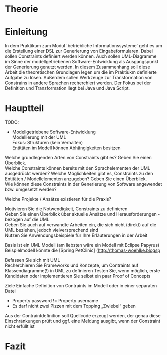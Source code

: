 # Theorie

# Einleitung

In dem Praktikum zum Modul 'betriebliche Informationssysteme' 
geht es um die Erstellung einer DSL zur Generierung von Eingabeformularen. 
Dabei sollen Constraints definiert werden können. Auch sollen UML-Diagramme im Sinne
der modellgetriebenen Software-Entwicklung als Ausgangspunkt der Generierung 
genutzt werden. In diesem Zusammenhang soll diese Arbeit die theoretischen Grundlagen
legen um die im Praktiukm definierte Aufgabe zu lösen. Außerdem sollen Werkzeuge zur 
Transformation von Constrains in andere Sprachen recherchiert werden. Der Fokus bei
der Definition und Transformation liegt bei Java und Java Script.

# Hauptteil

TODO:
- Modellgetriebene Software-Entwicklung  
Modellierung mit der UML  
Fokus: Strukturen (kein Verhalten)  
Entitäten im Modell können Abhängigkeiten besitzen  

Welche grundlegenden Arten von Constraints gibt es? Geben Sie einen Überblick.  
Welche Constraints können bereits mit den Sprachelementen der UML ausgedrückt werden? 
Welche Möglichkeiten gibt es, Constraints zu den Entitäten / Modellelementen anzugeben? Geben Sie einen Überblick.      
Wie können diese Constraints in der Generierung von Software angewendet bzw. umgesetzt werden?  

Welche Projekte / Ansätze existieren für die Praxis?

Motivieren Sie die Notwendigkeit, Constraints zu definieren  
Geben Sie einen Überblick über aktuelle Ansätze und Herausforderungen - bezogen auf die UML  
Geben Sie auch auf verwandte Arbeiten ein, die sich nicht (direkt) auf die UML beziehen, jedoch vielversprechend sind  
Nutzen Sie Anwendungsbeispiele für Ihre Erläuterungen in der Arbeit  

Basis ist ein UML Modell (am liebsten wäre ein Modell mit Eclipse Papyrus)
Beispielmodell könnte die [Spring PetClinic] (http://thomas-woehlke.blogsp

Befassen Sie sich mit UML  
Recherchieren Sie Frameworks und Konzepte, um Contraints auf Klassendiagramme(!) in UML zu definieren
Testen Sie, wenn möglich, erste Kandidaten oder implementieren Sie selbst ein paar Proof of Concepts

Ziele
Einfache Definition von Contraints im Modell oder in einer separaten Datei  
- Property password != Property username  
- Es darf nicht zwei Pizzen mit dem Topping „Zwiebel“ geben

Aus der Contraintdefinition soll Quellcode erzeugt werden, 
der genau diese Einschränkungen prüft und ggf. eine Meldung ausgibt, 
wenn der Constraint nicht erfüllt ist        

# Fazit
